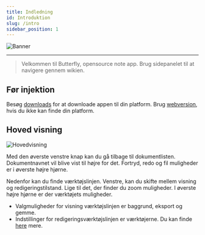 ```yaml
---
title: Indledning
id: Introduktion
slug: /intro
sidebar_position: 1
---
```


![Banner](/img/banner.png)

---

> Velkommen til Butterfly, opensource note app.
> Brug sidepanelet til at navigere gennem wikien.

## Før injektion

Besøg [downloads](/downloads) for at downloade appen til din platform.
Brug [webversion](https://v2.butterfly.linwood.dev), hvis du ikke kan finde din platform.

## Hoved visning

![Hovedvisning ](main.png)

Med den øverste venstre knap kan du gå tilbage til dokumentlisten. Dokumentnavnet vil blive vist til højre for det. Fortryd, redo og fil muligheder er i øverste højre hjørne.

Nedenfor kan du finde værktøjslinjen. Venstre, kan du skifte mellem visning og redigeringstilstand. Lige til det, der finder du zoom muligheder. I øverste højre hjørne er der værktøjets muligheder.

- Valgmuligheder for visning værktøjslinjen er baggrund, eksport og gemme.
- Indstillinger for redigeringsværktøjslinjen er værktøjerne. Du kan finde [here](background) mere.
